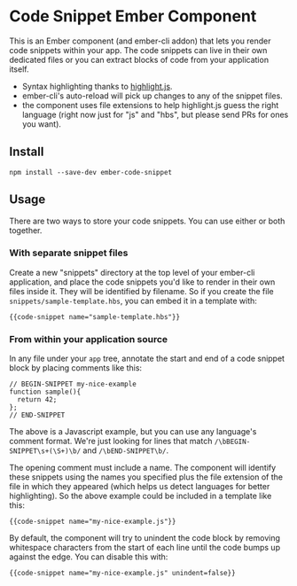 Code Snippet Ember Component
============================

This is an Ember component (and ember-cli addon) that lets you render
code snippets within your app. The code snippets can live in their own
dedicated files or you can extract blocks of code from your
application itself.

- Syntax highlighting thanks to [highlight.js](http://highlightjs.org/).
- ember-cli's auto-reload will pick up changes to any of the snippet files.
- the component uses file extensions to help highlight.js guess the
  right language (right now just for "js" and "hbs", but please send
  PRs for ones you want).

Install
-------

`npm install --save-dev ember-code-snippet`

Usage
-----

There are two ways to store your code snippets. You can use either or
both together.

### With separate snippet files

Create a new "snippets" directory at the top level of your ember-cli
application, and place the code snippets you'd like to render in their
own files inside it. They will be identified by filename. So if you
create the file `snippets/sample-template.hbs`, you can embed it in a
template with:

    {{code-snippet name="sample-template.hbs"}}

### From within your application source

In any file under your `app` tree, annotate the start and end of a
code snippet block by placing comments like this:

    // BEGIN-SNIPPET my-nice-example
    function sample(){
      return 42;
    };
    // END-SNIPPET

The above is a Javascript example, but you can use any language's
comment format. We're just looking for lines that match
`/\bBEGIN-SNIPPET\s+(\S+)\b/` and `/\bEND-SNIPPET\b/`.

The opening comment must include a name. The component will identify
these snippets using the names you specified plus the file extension
of the file in which they appeared (which helps us detect languages
for better highlighting). So the above example could be included in a
template like this:

    {{code-snippet name="my-nice-example.js"}}

By default, the component will try to unindent the code block by
removing whitespace characters from the start of each line until the
code bumps up against the edge. You can disable this with:

    {{code-snippet name="my-nice-example.js" unindent=false}}


